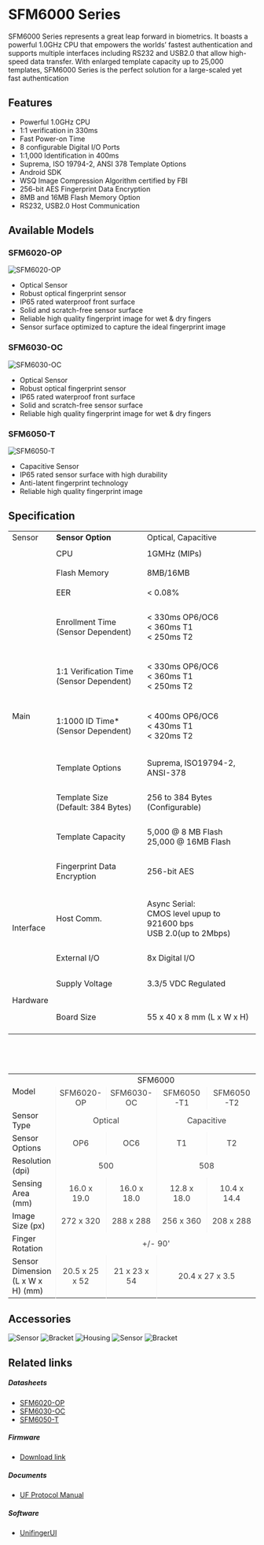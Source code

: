 # SFM6000 Series 
SFM6000 Series represents a great leap forward in biometrics.
It boasts a powerful 1.0GHz CPU that empowers the worlds’
fastest authentication and supports multiple interfaces
including RS232 and USB2.0 that allow high-speed data
transfer. With enlarged template capacity up to 25,000
templates, SFM6000 Series is the perfect solution for
a large-scaled yet fast authentication

## Features
- Powerful 1.0GHz CPU
- 1:1 verification in 330ms
- Fast Power-on Time
- 8 configurable Digital I/O Ports
- 1:1,000 Identification in 400ms
- Suprema, ISO 19794-2, ANSI 378 Template Options
- Android SDK
- WSQ Image Compression Algorithm certified by FBI
- 256-bit AES Fingerprint Data Encryption
- 8MB and 16MB Flash Memory Option
- RS232, USB2.0 Host Communication

## Available Models

### SFM6020-OP

![](https://www.supremainc.com/sites/all/themes/suprema/images/products/sfm6000/2017_01_24/sfm6020-op5.png "SFM6020-OP")

- Optical Sensor
- Robust optical fingerprint sensor
- IP65 rated waterproof front surface
- Solid and scratch-free sensor surface
- Reliable high quality fingerprint image for wet & dry fingers
- Sensor surface optimized to capture the ideal fingerprint image

### SFM6030-OC

![](https://www.supremainc.com/sites/all/themes/suprema/images/products/sfm6000/2017_01_24/sfm6030-oc6.png "SFM6030-OC")

- Optical Sensor
- Robust optical fingerprint sensor
- IP65 rated waterproof front surface
- Solid and scratch-free sensor surface
- Reliable high quality fingerprint image for wet & dry fingers

### SFM6050-T

![](https://www.supremainc.com/sites/all/themes/suprema/images/products/sfm6000/2017_01_24/sfm6050-t1.png "SFM6050-T")

- Capacitive Sensor
- IP65 rated sensor surface with high durability
- Anti-latent fingerprint technology
- Reliable high quality fingerprint image

## Specification

<div>
<table class="product-table">
	<tbody>		
		<tr class="sub-top">
			<td class="product_title">Sensor</td>			
			<td><b>Sensor Option</b></td>			
			<td>Optical, Capacitive</td>
		</tr>
		<tr class="sub-top">
			<td class="product_title" rowspan="10" height="700">Main</td>
			<td>CPU</td>
			<td>1GMHz (MIPs)</td>	
		</tr>
		<tr>
			<td>Flash Memory</td>
			<td>8MB/16MB</td>
		</tr>
		<tr>
			<td>EER</td>
			<td>< 0.08%</td>
		</tr>
		<tr>
			<td>Enrollment Time<br>(Sensor Dependent)</td>
			<td>< 330ms OP6/OC6<br>< 360ms T1<br>< 250ms T2</td>
		</tr>
		<tr>
			<td>1:1 Verification Time<br>(Sensor Dependent)</td>
			<td>< 330ms OP6/OC6<br>< 360ms T1<br>< 250ms T2</td>
		</tr>
		<tr>
			<td>1:1000 ID Time*<br>(Sensor Dependent)</td>
			<td>< 400ms OP6/OC6<br>< 430ms T1<br>< 320ms T2</td>
		</tr>
		<tr>
			<td>Template Options</td>
			<td>Suprema, ISO19794-2, ANSI-378</td>
		</tr>
		<tr>
			<td>Template Size<br>(Default: 384 Bytes)</td>
			<td>256 to 384 Bytes<br>(Configurable)</td>
		</tr>
		<tr>
			<td>Template Capacity</td>
			<td>5,000 @ 8 MB Flash<br>25,000 @ 16MB Flash</td>
		</tr>
		<tr class="sub-bottom">
			<td>Fingerprint Data Encryption</td>
			<td>256-bit AES</td>			
		</tr>
		<tr class="sub-top">
			<td class="product_title" rowspan="2" height="160">Interface</td>			
			<td>Host Comm.</td>			
			<td>Async Serial:<br>CMOS level upup to 921600 bps <br>USB 2.0(up to 2Mbps)</td>
		</tr>
		<tr class="sub-bottom">
			<td>External I/O</td>
			<td>8x Digital I/O</td>			
		</tr>
		<tr class="sub-top">
			<td class="product_title" rowspan="2" height="135">Hardware</td>			
			<td>Supply Voltage</td>			
			<td>3.3/5 VDC Regulated</td>
		</tr>
		<tr class="sub-bottom">
			<td>Board Size</td>
			<td>55 x 40 x 8 mm (L x W x H)</td>	
		</tr>		
	</tbody>
</table>

<p>&nbsp;</p>
<p>&nbsp;</p>

<table class="product-table">
<tbody>
  <tr class="sub-top">
    <td rowspan="2" class="product_title" style="vertical-align:center;">Model</td>
    <td colspan="4" style="text-align: center; vertical-align:center;">SFM6000</td>
  </tr>
  <tr class="sub-top">
    <td style=" border-left: 1px solid #f3f3f3;	color: #3c3c3c;	font-weight: normal;	width: auto; text-align: center; vertical-align: center;">SFM6020-OP</td>
    <td style=" border-left: 1px solid #f3f3f3;	color: #3c3c3c;	font-weight: normal;	width: auto; text-align: center; vertical-align: center;">SFM6030-OC</td>
    <td style=" border-left: 1px solid #f3f3f3;	color: #3c3c3c;	font-weight: normal;	width: auto; text-align: center; vertical-align: center;">SFM6050-T1</td>
    <td style=" border-left: 1px solid #f3f3f3;	color: #3c3c3c;	font-weight: normal;	width: auto; text-align: center; vertical-align: center;">SFM6050-T2</td>
  </tr>
  <tr class="sub-top">
    <td class="product_title">Sensor Type</td>
    <td style=" border-left: 1px solid #f3f3f3;	color: #3c3c3c;	font-weight: normal;	width: auto; text-align: center; vertical-align: center;" colspan="2">Optical</td>
    <td style=" border-left: 1px solid #f3f3f3;	color: #3c3c3c;	font-weight: normal;	width: auto; text-align: center; vertical-align: center;" colspan="2">Capacitive</td>
  </tr>
  <tr class="sub-top">
    <td class="product_title">Sensor Options</td>
    <td style=" border-left: 1px solid #f3f3f3;	color: #3c3c3c;	font-weight: normal;	width: auto; text-align: center; vertical-align: center;">OP6</td>
    <td style=" border-left: 1px solid #f3f3f3;	color: #3c3c3c;	font-weight: normal;	width: auto; text-align: center; vertical-align: center;">OC6</td>
    <td style=" border-left: 1px solid #f3f3f3;	color: #3c3c3c;	font-weight: normal;	width: auto; text-align: center; vertical-align: center;">T1</td>
    <td style=" border-left: 1px solid #f3f3f3;	color: #3c3c3c;	font-weight: normal;	width: auto; text-align: center; vertical-align: center;">T2</td>
  </tr>
  <tr class="sub-top">
    <td class="product_title">Resolution (dpi)</td>
    <td style=" border-left: 1px solid #f3f3f3;	color: #3c3c3c;	font-weight: normal;	width: auto; text-align: center; vertical-align: center;" colspan="2">500</td>
    <td style=" border-left: 1px solid #f3f3f3;	color: #3c3c3c;	font-weight: normal;	width: auto; text-align: center; vertical-align: center;" colspan="2">508</td>
  </tr>
  <tr class="sub-top">
    <td class="product_title">Sensing Area (mm)</td>
    <td style=" border-left: 1px solid #f3f3f3;	color: #3c3c3c;	font-weight: normal;	width: auto; text-align: center; vertical-align: center;">16.0 x 19.0</td>
    <td style=" border-left: 1px solid #f3f3f3;	color: #3c3c3c;	font-weight: normal;	width: auto; text-align: center; vertical-align: center;">16.0 x 18.0</td>
    <td style=" border-left: 1px solid #f3f3f3;	color: #3c3c3c;	font-weight: normal;	width: auto; text-align: center; vertical-align: center;">12.8 x 18.0</td>
    <td style=" border-left: 1px solid #f3f3f3;	color: #3c3c3c;	font-weight: normal;	width: auto; text-align: center; vertical-align: center;">10.4 x 14.4</td>
  </tr>
  <tr class="sub-top">
    <td class="product_title">Image Size (px)</td>
    <td style=" border-left: 1px solid #f3f3f3;	color: #3c3c3c;	font-weight: normal;	width: auto; text-align: center; vertical-align: center;">272 x 320</td>
    <td style=" border-left: 1px solid #f3f3f3;	color: #3c3c3c;	font-weight: normal;	width: auto; text-align: center; vertical-align: center;">288 x 288</td>
    <td style=" border-left: 1px solid #f3f3f3;	color: #3c3c3c;	font-weight: normal;	width: auto; text-align: center; vertical-align: center;">256 x 360</td>
    <td style=" border-left: 1px solid #f3f3f3;	color: #3c3c3c;	font-weight: normal;	width: auto; text-align: center; vertical-align: center;">208 x 288</td>
  </tr>
  <tr class="sub-top">
    <td class="product_title">Finger Rotation</td>
    <td style=" border-left: 1px solid #f3f3f3;	color: #3c3c3c;	font-weight: normal;	width: auto; text-align: center; vertical-align: center;" colspan="4">+/- 90'</td>
  </tr>
  <tr class="sub-top">
    <td class="product_title">Sensor Dimension<Br>(L x W x H) (mm)</td>
    <td style=" border-left: 1px solid #f3f3f3;	color: #3c3c3c;	font-weight: normal;	width: auto; text-align: center; vertical-align: center;">20.5 x 25 x 52</td>
    <td style=" border-left: 1px solid #f3f3f3;	color: #3c3c3c;	font-weight: normal;	width: auto; text-align: center; vertical-align: center;">21 x 23 x 54</td>
    <td style=" border-left: 1px solid #f3f3f3;	color: #3c3c3c;	font-weight: normal;	width: auto; text-align: center; vertical-align: center;" colspan="2">20.4 x 27 x 3.5</td>
  </tr>
 </tbody>
</table>
</div>

## Accessories
![Sensor](https://www.supremainc.com/sites/default/files/uploads/SFM4000/sfm-4000-acc1.jpg "Sensor")
![Bracket](https://www.supremainc.com/sites/default/files/uploads/SFM4000/sfm-4000-acc2.jpg "Bracket")
![Housing](https://www.supremainc.com/sites/default/files/uploads/SFM4000/sfm-4000-acc3.jpg "Housing")
![Sensor](https://www.supremainc.com/sites/default/files/uploads/SFM3000/tc_accessory.jpg "Sensor")
![Bracket](https://www.supremainc.com/sites/default/files/uploads/SFM3000/tc_bracket.jpg "Bracket")

## Related links
##### Datasheets
- [SFM6020-OP]()
- [SFM6030-OC]()
- [SFM6050-T]()

##### Firmware
- [Download link](https://github.com/supremainc/SFM60x0_FW)

##### Documents
- [UF Protocol Manual](../documents/UF_Protocol_Manual/)

##### Software
- [UnifingerUI](/)